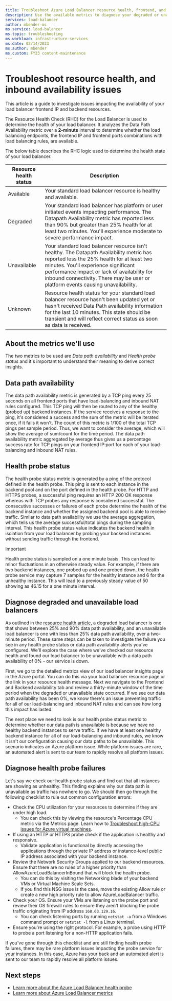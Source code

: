 ```yaml
---
title: Troubleshoot Azure Load Balancer resource health, frontend, and backend availability issues 
description: Use the available metrics to diagnose your degraded or unavailable Azure Standard Load Balancer.
services: load-balancer
author: mbender-ms
ms.service: load-balancer
ms.topic: troubleshooting
ms.workload: infrastructure-services
ms.date: 02/14/2023
ms.author: mbender
ms.custom: FY23 content-maintenance
---
```


# Troubleshoot resource health, and inbound availability issues 

This article is a guide to investigate issues impacting the availability of your load balancer frontend IP and backend resources. 

The Resource Health Check (RHC) for the Load Balancer is used to determine the health of your load balancer. It analyzes the Data Path Availability metric over a **2-minute** interval to determine whether the load balancing endpoints, the frontend IP and frontend ports combinations with load balancing rules, are available.

The below table describes the RHC logic used to determine the health state of your load balancer.

| Resource health status | Description |
| --- | --- |
| Available | Your standard load balancer resource is healthy and available. |
| Degraded | Your standard load balancer has platform or user initiated events impacting performance. The Datapath Availability metric has reported less than 90% but greater than 25% health for at least two minutes. You'll experience moderate to severe performance impact. 
| Unavailable | Your standard load balancer resource isn't healthy. The Datapath Availability metric has reported less the 25% health for at least two minutes. You'll experience significant performance impact or lack of availability for inbound connectivity. There may be user or platform events causing unavailability. |
| Unknown | Resource health status for your standard load balancer resource hasn't been updated yet or hasn't received Data Path availability information for the last 10 minutes. This state should be transient and will reflect correct status as soon as data is received. |


## About the metrics we'll use
The two metrics to be used are *Data path availability* and *Health probe status* and it's important to understand their meaning to derive correct insights. 

## Data path availability
The data path availability metric is generated by a TCP ping every 25 seconds on all frontend ports that have load-balancing and inbound NAT rules configured. This TCP ping will then be routed to any of the healthy (probed up) backend instances. If the service receives a response to the ping, it's considered a success and the sum of the metric will be iterated once, if it fails it won't. The count of this metric is 1/100 of the total TCP pings per sample period. Thus, we want to consider the average, which will show the average of sum/count for the time period. The data path availability metric aggregated by average thus gives us a percentage success rate for TCP pings on your frontend IP:port for each of your load-balancing and inbound NAT rules.

## Health probe status
The health probe status metric is generated by a ping of the protocol defined in the health probe. This ping is sent to each instance in the backend pool and on the port defined in the health probe. For HTTP and HTTPS probes, a successful ping requires an HTTP 200 OK response whereas with TCP probes any response is considered successful. The consecutive successes or failures of each probe determine the health of the backend instance and whether the assigned backend pool is able to receive traffic. Similar to data path availability we use the average aggregation, which tells us the average successful/total pings during the sampling interval. This health probe status value indicates the backend health in isolation from your load balancer by probing your backend instances without sending traffic through the frontend.

>[!IMPORTANT]
>Health probe status is sampled on a one minute basis. This can lead to minor fluctuations in an otherwise steady value. For example, if there are two backend instances, one probed up and one probed down, the health probe service may capture 7 samples for the healthy instance and 6 for the unhealthy instance. This will lead to a previously steady value of 50 showing as 46.15 for a one minute interval. 

## Diagnose degraded and unavailable load balancers
As outlined in the [resource health article](load-balancer-standard-diagnostics.md#resource-health-status), a degraded load balancer is one that shows between 25% and 90% data path availability, and an unavailable load balancer is one with less than 25% data path availability, over a two-minute period. These same steps can be taken to investigate the failure you see in any health probe status or data path availability alerts you've configured. We'll explore the case where we've checked our resource health and found our load balancer to be unavailable with a data path availability of 0% - our service is down.

First, we go to the detailed metrics view of our load balancer insights page in the Azure portal. You can do this via your load balancer resource page or the link in your resource health message.  Next we navigate to the Frontend and Backend availability tab and review a thirty-minute window of the time period when the degraded or unavailable state occurred. If we see our data path availability has been 0%, we know there's an issue preventing traffic for all of our load-balancing and inbound NAT rules and can see how long this impact has lasted. 

The next place we need to look is our health probe status metric to determine whether our data path is unavailable is because we have no healthy backend instances to serve traffic. If we have at least one healthy backend instance for all of our load-balancing and inbound rules, we know it isn't our configuration causing our data paths to be unavailable. This scenario indicates an Azure platform issue.  While platform issues are rare, an automated alert is sent to our team to rapidly resolve all platform issues.

## Diagnose health probe failures
Let's say we check our health probe status and find out that all instances are showing as unhealthy. This finding explains why our data path is unavailable as traffic has nowhere to go. We should then go through the following checklist to rule out common configuration errors:
* Check the CPU utilization for your resources to determine if they are under high load.
  * You can check this by viewing the resource's Percentage CPU metric via the Metrics page. Learn how to [Troubleshoot high-CPU issues for Azure virtual machines](/troubleshoot/azure/virtual-machines/troubleshoot-high-cpu-issues-azure-windows-vm).
* If using an HTTP or HTTPS probe check if the application is healthy and responsive.
  * Validate application is functional by directly accessing the applications through the private IP address or instance-level public IP address associated with your backend instance.
* Review the Network Security Groups applied to our backend resources. Ensure that there are no rules of a higher priority than AllowAzureLoadBalancerInBound that will block the health probe.
  * You can do this by visiting the Networking blade of your backend VMs or Virtual Machine Scale Sets.
  * If you find this NSG issue is the case, move the existing Allow rule or create a new high priority rule to allow AzureLoadBalancer traffic.
* Check your OS. Ensure your VMs are listening on the probe port and review their OS firewall rules to ensure they aren't blocking the probe traffic originating from IP address `168.63.129.16`.
  * You can check listening ports by running `netstat -a` from a Windows command prompt or `netstat -l` from a Linux terminal.
* Ensure you're using the right protocol. For example, a probe using HTTP to probe a port listening for a non-HTTP application fails.

If you've gone through this checklist and are still finding health probe failures, there may be rare platform issues impacting the probe service for your instances. In this case, Azure has your back and an automated alert is sent to our team to rapidly resolve all platform issues.

## Next steps

* [Learn more about the Azure Load Balancer health probe](load-balancer-custom-probe-overview.md)
* [Learn more about Azure Load Balancer metrics](load-balancer-standard-diagnostics.md)
